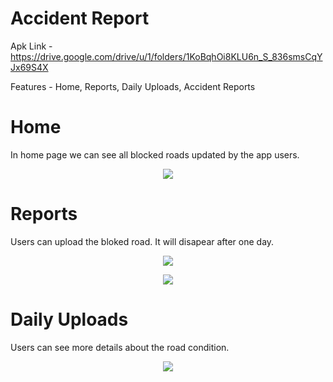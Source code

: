 # Accident Report

Apk Link - https://drive.google.com/drive/u/1/folders/1KoBqhOi8KLU6n_S_836smsCqYJx69S4X

Features  - Home, Reports, Daily Uploads, Accident Reports

# Home

In home page we can see all blocked roads updated by the app users.

<p align="center" wi>
  <img src="https://user-images.githubusercontent.com/55757774/214138331-fe0e4504-b245-466c-a365-c5f9a9228d0c.jpg">
</p>

# Reports

Users can upload the bloked road. It will disapear after one day.

<p align="center" wi>
  <img src="https://user-images.githubusercontent.com/55757774/214138323-7cebbd6f-a621-4775-aba0-a98d574e035c.jpg">
</p>

<p align="center" wi>
  <img src="https://user-images.githubusercontent.com/55757774/214138339-b5a6a7c7-4a9a-4037-b4f5-e32f7449d39d.jpg">
</p>

# Daily Uploads

Users can see more details about the road condition.

<p align="center" wi>
  <img src="https://user-images.githubusercontent.com/55757774/214138335-df498f31-01e2-45be-bbfb-7962299c93f6.jpg">
</p>


